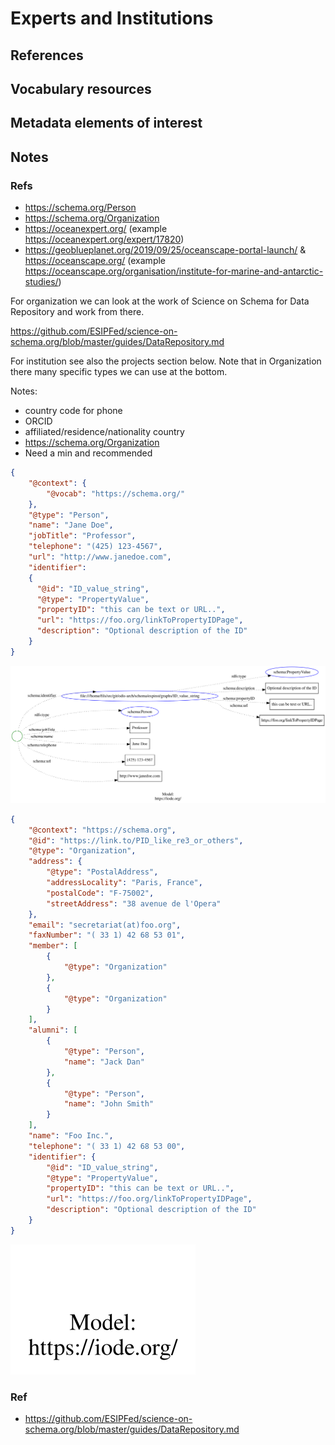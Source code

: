 # Experts and Institutions

## References


## Vocabulary resources


## Metadata elements of interest


## Notes


### Refs

* https://schema.org/Person
* https://schema.org/Organization
* https://oceanexpert.org/  (example https://oceanexpert.org/expert/17820)
* https://geoblueplanet.org/2019/09/25/oceanscape-portal-launch/ & https://oceanscape.org/ (example https://oceanscape.org/organisation/institute-for-marine-and-antarctic-studies/)

For organization we can look at the work of Science on Schema for Data Repository and
work from there.

https://github.com/ESIPFed/science-on-schema.org/blob/master/guides/DataRepository.md


For institution see also the projects section below.  Note that in Organization there 
many specific types we can use at the bottom.

Notes:
* country code for phone
* ORCID
* affiliated/residence/nationality country 
* https://schema.org/Organization
* Need a min and recommended 
  

<!-- embedme ./graphs/person.json -->

```json
{
    "@context": {
        "@vocab": "https://schema.org/"
    },
    "@type": "Person",
    "name": "Jane Doe",
    "jobTitle": "Professor",
    "telephone": "(425) 123-4567",
    "url": "http://www.janedoe.com", 
    "identifier":
    {
      "@id": "ID_value_string",
      "@type": "PropertyValue",
      "propertyID": "this can be text or URL..",
      "url": "https://foo.org/linkToPropertyIDPage",
      "description": "Optional description of the ID"
    }
}
```

![OIH Guidance image](./graphs/person.svg)



<!-- embedme ./graphs/organization.json -->

```json
{
    "@context": "https://schema.org",
    "@id": "https://link.to/PID_like_re3_or_others",
    "@type": "Organization",
    "address": {
        "@type": "PostalAddress",
        "addressLocality": "Paris, France",
        "postalCode": "F-75002",
        "streetAddress": "38 avenue de l'Opera"
    },
    "email": "secretariat(at)foo.org",
    "faxNumber": "( 33 1) 42 68 53 01",
    "member": [
        {
            "@type": "Organization"
        },
        {
            "@type": "Organization"
        }
    ],
    "alumni": [
        {
            "@type": "Person",
            "name": "Jack Dan"
        },
        {
            "@type": "Person",
            "name": "John Smith"
        }
    ],
    "name": "Foo Inc.",
    "telephone": "( 33 1) 42 68 53 00",
    "identifier": {
        "@id": "ID_value_string",
        "@type": "PropertyValue",
        "propertyID": "this can be text or URL..",
        "url": "https://foo.org/linkToPropertyIDPage",
        "description": "Optional description of the ID"
    }
}
```

![OIH Guidance image](./graphs/organization.svg)




### Ref
* https://github.com/ESIPFed/science-on-schema.org/blob/master/guides/DataRepository.md
  